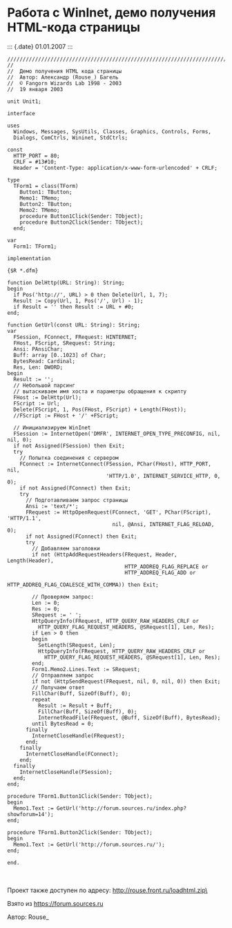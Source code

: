 Работа с WinInet, демо получения HTML-кода страницы
===================================================

::: {.date}
01.01.2007
:::

    ////////////////////////////////////////////////////////////////////////////////
    //
    //  Демо получения HTML кода страницы
    //  Автор: Александр (Rouse_) Багель
    //  © Fangorn Wizards Lab 1998 - 2003
    //  19 января 2003 
     
    unit Unit1;
     
    interface
     
    uses
      Windows, Messages, SysUtils, Classes, Graphics, Controls, Forms,
      Dialogs, ComCtrls, Wininet, StdCtrls;
     
    const
      HTTP_PORT = 80;
      CRLF = #13#10;
      Header = 'Content-Type: application/x-www-form-urlencoded' + CRLF;
     
    type
      TForm1 = class(TForm)
        Button1: TButton;
        Memo1: TMemo;
        Button2: TButton;
        Memo2: TMemo;
        procedure Button1Click(Sender: TObject);
        procedure Button2Click(Sender: TObject);
      end;
     
    var
      Form1: TForm1;
     
    implementation
     
    {$R *.dfm}
     
    function DelHttp(URL: String): String;
    begin
      if Pos('http://', URL) > 0 then Delete(Url, 1, 7);
      Result := Copy(Url, 1, Pos('/', Url) - 1);
      if Result = '' then Result := URL + #0;
    end;
     
    function GetUrl(const URL: String): String;
    var
      FSession, FConnect, FRequest: HINTERNET;
      FHost, FScript, SRequest: String;
      Ansi: PAnsiChar;
      Buff: array [0..1023] of Char;
      BytesRead: Cardinal;
      Res, Len: DWORD;
    begin
      Result := '';
      // Небольшой парсинг
      // вытаскиваем имя хоста и параметры обращения к скрипту
      FHost := DelHttp(Url);
      FScript := Url;
      Delete(FScript, 1, Pos(FHost, FScript) + Length(FHost));
      //FScript := FHost + '/' +FScript;
     
      // Инициализируем WinInet
      FSession := InternetOpen('DMFR', INTERNET_OPEN_TYPE_PRECONFIG, nil, nil, 0);
      if not Assigned(FSession) then Exit;
      try
        // Попытка соединения с сервером
        FConnect := InternetConnect(FSession, PChar(FHost), HTTP_PORT, nil,
                                    'HTTP/1.0', INTERNET_SERVICE_HTTP, 0, 0);
        if not Assigned(FConnect) then Exit;
        try
          // Подготавливаем запрос страницы
          Ansi := 'text/*';
          FRequest := HttpOpenRequest(FConnect, 'GET', PChar(FScript), 'HTTP/1.1',
                                      nil, @Ansi, INTERNET_FLAG_RELOAD, 0);
          if not Assigned(FConnect) then Exit;
          try
            // Добавляем заголовки
            if not (HttpAddRequestHeaders(FRequest, Header, Length(Header),
                                          HTTP_ADDREQ_FLAG_REPLACE or
                                          HTTP_ADDREQ_FLAG_ADD or
                                          HTTP_ADDREQ_FLAG_COALESCE_WITH_COMMA)) then Exit;
     
            // Проверяем запрос:
            Len := 0;
            Res := 0;
            SRequest := ' ';
            HttpQueryInfo(FRequest, HTTP_QUERY_RAW_HEADERS_CRLF or
              HTTP_QUERY_FLAG_REQUEST_HEADERS, @SRequest[1], Len, Res);
            if Len > 0 then
            begin
              SetLength(SRequest, Len);
              HttpQueryInfo(FRequest, HTTP_QUERY_RAW_HEADERS_CRLF or
                HTTP_QUERY_FLAG_REQUEST_HEADERS, @SRequest[1], Len, Res);
            end;
            Form1.Memo2.Lines.Text := SRequest;
            // Отправляем запрос
            if not (HttpSendRequest(FRequest, nil, 0, nil, 0)) then Exit;
            // Получаем ответ 
            FillChar(Buff, SizeOf(Buff), 0);
            repeat
              Result := Result + Buff;
              FillChar(Buff, SizeOf(Buff), 0);
              InternetReadFile(FRequest, @Buff, SizeOf(Buff), BytesRead);
            until BytesRead = 0; 
          finally
            InternetCloseHandle(FRequest);
          end;
        finally
          InternetCloseHandle(FConnect);
        end;
      finally
        InternetCloseHandle(FSession);
      end;
    end;
     
    procedure TForm1.Button1Click(Sender: TObject);
    begin
      Memo1.Text := GetUrl('http://forum.sources.ru/index.php?showforum=14');
    end;
     
    procedure TForm1.Button2Click(Sender: TObject);
    begin
      Memo1.Text := GetUrl('http://forum.sources.ru/');
    end;
     
    end.

 \
 \
Проект также доступен по адресу: http://rouse.front.ru/loadhtml.zip\

Взято из <https://forum.sources.ru>

Автор: Rouse\_
